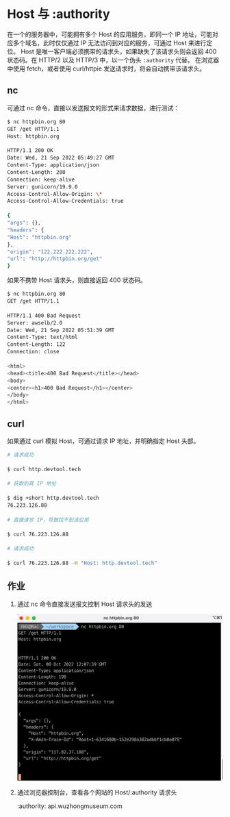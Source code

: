 # Host 与 :authority

在一个的服务器中，可能拥有多个 Host 的应用服务，即同一个 IP 地址，可能对应多个域名，此时仅仅通过 IP 无法访问到对应的服务，可通过 Host 来进行定位。
Host 是唯一客户端必须携带的请求头，如果缺失了该请求头则会返回 400 状态码。在 HTTP/2 以及 HTTP/3 中，以一个伪头 `:authority` 代替。
在浏览器中使用 fetch，或者使用 curl/httpie 发送请求时，将会自动携带该请求头。

## nc

可通过 nc 命令，直接以发送报文的形式来请求数据，进行测试：

```bash
$ nc httpbin.org 80
GET /get HTTP/1.1
Host: httpbin.org

HTTP/1.1 200 OK
Date: Wed, 21 Sep 2022 05:49:27 GMT
Content-Type: application/json
Content-Length: 200
Connection: keep-alive
Server: gunicorn/19.9.0
Access-Control-Allow-Origin: \*
Access-Control-Allow-Credentials: true

{
"args": {},
"headers": {
"Host": "httpbin.org"
},
"origin": "122.222.222.222",
"url": "http://httpbin.org/get"
}
```

如果不携带 Host 请求头，则直接返回 400 状态码。

```bash
$ nc httpbin.org 80
GET /get HTTP/1.1

HTTP/1.1 400 Bad Request
Server: awselb/2.0
Date: Wed, 21 Sep 2022 05:51:39 GMT
Content-Type: text/html
Content-Length: 122
Connection: close

<html>
<head><title>400 Bad Request</title></head>
<body>
<center><h1>400 Bad Request</h1></center>
</body>
</html>
```

## curl

如果通过 curl 模拟 Host，可通过请求 IP 地址，并明确指定 Host 头部。

```bash
# 请求成功

$ curl http.devtool.tech

# 获取到其 IP 地址

$ dig +short http.devtool.tech
76.223.126.88

# 直接请求 IP，导致找不到该应用

$ curl 76.223.126.88

# 请求成功

$ curl 76.223.126.88 -H "Host: http.devtool.tech"
```

## 作业

1. 通过 nc 命令直接发送报文控制 Host 请求头的发送

   ![z-8-1](./img/z-8-1.jpg)

2. 通过浏览器控制台，查看各个网站的 Host/:authority 请求头

   :authority: api.wuzhongmuseum.com
